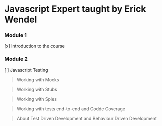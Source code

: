 # Javascript Expert taught by Erick Wendel
### Module 1

[x] Introduction to the course

### Module 2

[ ] Javascript Testing
> Working with Mocks

> Working with Stubs

> Working with Spies

> Working with tests end-to-end and Codde Coverage

> About Test Driven Development and Behaviour Driven Development
